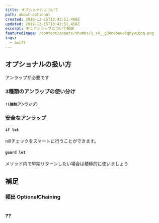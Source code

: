 ```yaml
---
title: オプショナルについて
path: about-optional
created: 2019-12-15T13:42:51.408Z
updated: 2019-12-15T13:42:51.458Z
excerpt: 主にアンラップについて解説
featuredImage: /content/assets/thumbs/1_s4__g3knebuue6qhywibnq.png
tags:
  - Swift
---
```

## オプショナルの扱い方
アンラップが必要です
### 3種類のアンラップの使い分け
#### `!(強制アンラップ)`
### 安全なアンラップ
#### `if let`
nillチェックをスマートに行うことができます。
#### `guard let`
メソッド内で早期リターンしたい場合は積極的に使いましょう


##  補足
### 頻出 OptionalChaining
``` swift

```
### ??
``` swift

```
